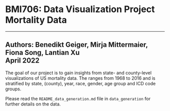 # BMI706: Data Visualization Project Mortality Data
---
Authors: Benedikt Geiger, Mirja Mittermaier, Fiona Song, Lantian Xu <br>
April 2022
---


The goal of our project is to gain insights from state- and county-level visualizations of US mortality data.
The ranges from 1968 to 2016 and is stratified by state, (county), year, race, gender, age group and ICD code groups.

Please read the `README_data_generation.md` file in `data_generation` for further details on the data.
